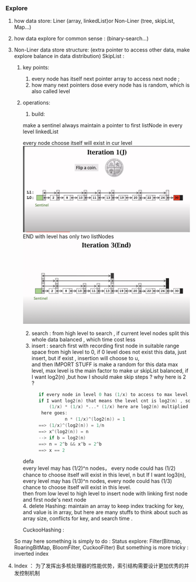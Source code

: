### Explore

1. how data store: Liner (array, linkedList)or Non-Liner (tree, skipList, Map...) 
2. how data explore for common sense : (binary-search...)
3. Non-Liner data store structure: (extra pointer to access other data, make explore balance in data distribution) 
    SkipList :
   1. key points: 
      1. every node has itself next pointer array to access next node ;
      2. how many next pointers dose every node has is random, which is also called level  
   2. operations:
        
      1. build:
      
      make a sentinel always maintain a pointer to first listNode in every level linkedList 
      
      every node choose itself will exist in cur level
      ![img.png](../imgs/skiplist.png)
      END with level has only two listNodes 
      ![img.png](../imgs/sl.png)
      
      2. search : from high level to search , if current level nodes split this whole data balanced , which time cost less
      3. insert : search first with recording first node in suitable range space from high level to 0, 
                  if 0 level does not exist this data, just insert, but if exist , insertion will choose to u,   
                  and then IMPORT STUFF is make a random for this data max level, max level is the main factor to make ur skipList balanced,
                  if I want log2(n) ,but how I should make skip steps ? why here is 2 ? 
              
      ```go
            if every node in level 0 has (1/x) to access to max level
            if I want log2(n) that means the level cnt is log2(n) , so every single node to max level should "
                (1/x) * (1/x) *...* (1/x) here are log2(n) multiplied , and level 0 has n node , so n node to must has access max level
             here goes: 
                      n * (1/x)^(log2(n)) = 1
            ==> (1/x)^(log2(n)) = 1/n 
            ==> x^(log2(n)) = n
            --> if b = log2(n) 
            ==> n = 2^b && x^b = 2^b 
            ==> x == 2
       ```
      defa        
                  every level may has (1/2)^n nodes， every node could has (1/2) chance to choose itself will exist in this level, n
                  but If I want log3(n), every level may has (1/3)^n nodes, every node could has (1/3) chance to choose itself will exist in this level.     
                  then from low level to high level 
                  to insert node with linking first node and first node's next node  
      4. delete 
   Hashing:
      maintain an array to keep index tracking for key, and value is in array, but here are many stuffs to think about
      such as array size, conflicts for key, and search time .  
      
      CuckooHashing :
   
   So may here something is simply to do : Status explore: Filter(Bitmap, RoaringBitMap, BloomFilter, CuckooFilter)
   But something is more tricky : inverted index

4. Index ：
 为了发挥出多核处理器的性能优势，索引结构需要设计更加优秀的并发控制机制

